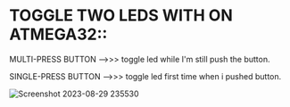 # TOGGLE TWO LEDS WITH ON ATMEGA32::


MULTI-PRESS BUTTON -->>> toggle led while I'm still push the button.


SINGLE-PRESS BUTTON -->>> toggle led first time when i pushed button.


![Screenshot 2023-08-29 235530](https://github.com/mohamedayman130/Mastering-Embedded-System/assets/117905345/85cbbd37-4163-474b-883d-15442ffa5022)
